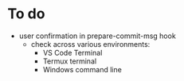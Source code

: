# To do

- user confirmation in prepare-commit-msg hook
	- check across various environments:
		- VS Code Terminal
		- Termux terminal
		- Windows command line
